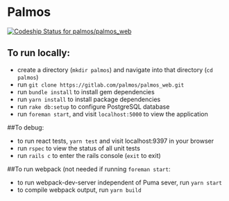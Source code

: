 # Palmos

[ ![Codeship Status for palmos/palmos_web](https://app.codeship.com/projects/a034b610-c695-0135-9eb9-1e50aff0702d/status?branch=master)](https://app.codeship.com/projects/261212)

## To run locally:
* create a directory (`mkdir palmos`) and navigate into that directory (`cd palmos`)
* run `git clone https://gitlab.com/palmos/palmos_web.git`
* run `bundle install` to install gem dependencies
* run `yarn install` to install package dependencies
* run `rake db:setup` to configure PostgreSQL database
* run `foreman start`, and visit `localhost:5000` to view the application

##To debug:
* to run react tests, `yarn test` and visit localhost:9397 in your browser
* run `rspec` to view the status of all unit tests
* run `rails c` to enter the rails console (`exit` to exit)

##To run webpack (not needed if running `foreman start`:
* to run webpack-dev-server independent of Puma sever, run `yarn start`
* to compile webpack output, run `yarn build`
